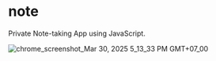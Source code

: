 # note

Private Note-taking App using JavaScript.

![chrome_screenshot_Mar 30, 2025 5_13_33 PM GMT+07_00](https://github.com/user-attachments/assets/747a30ac-ce1a-4f59-b664-8ec9f37e3860)

